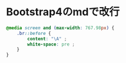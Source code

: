 # Bootstrap4のmdで改行

```css
@media screen and (max-width: 767.98px) {
    .br::before {
        content: "\A" ;
        white-space: pre ;
    }
}
```